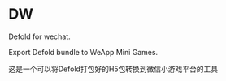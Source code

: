 # DW

Defold for wechat.

Export Defold bundle to WeApp Mini Games.

这是一个可以将Defold打包好的H5包转换到微信小游戏平台的工具